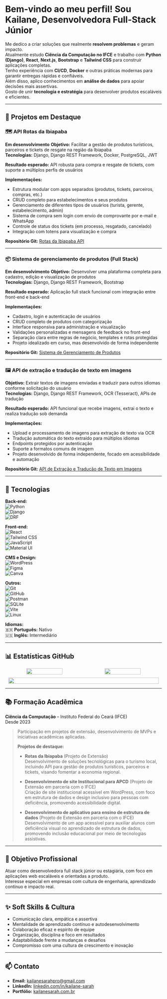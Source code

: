 # Bem-vindo ao meu perfil! Sou Kailane, Desenvolvedora Full-Stack Júnior  

Me dedico a criar soluções que realmente **resolvem problemas** e geram impacto.  
Atualmente estudo **Ciência da Computação no IFCE** e trabalho com **Python (Django)**, **React**, **Next.js**, **Bootstrap** e **Tailwind CSS** para construir aplicações completas.  
Tenho experiência com **CI/CD**, **Docker** e outras práticas modernas para garantir entregas rápidas e confiáveis.  
Além disso, aplico conhecimentos em **análise de dados** para apoiar decisões mais assertivas.  
Gosto de unir **tecnologia e estratégia** para desenvolver produtos escaláveis e eficientes.

---

## 🚀 Projetos em Destaque

### 🗺️ API Rotas da Ibiapaba  
**Em desenvolvimento**
**Objetivo:** Facilitar a gestão de produtos turísticos, parceiros e tickets de resgate na região da Ibiapaba  
**Tecnologias:** Django, Django REST Framework, Docker, PostgreSQL, JWT

**Resultado esperado:** API robusta para compra e resgate de tickets, com suporte a múltiplos perfis de usuários  

**Implementações:**  
- Estrutura modular com apps separados (produtos, tickets, parceiros, compras, etc.)  
- CRUD completo para estabelecimentos e seus produtos  
- Gerenciamento de diferentes tipos de usuários (turista, gerente, estabelecimento, admin)  
- Sistema de compra sem login com envio de comprovante por e-mail e WhatsApp  
- Controle de status dos tickets (em processo, resgatado, cancelado)  
- Integração com totens para visualização e compra  

**Repositório Git:** [Rotas da Ibiapaba API](https://github.com/kailanesarah/rotas-da-ibiapaba-api)

---

### 📦 Sistema de gerenciamento de produtos (Full Stack)  
**Em desenvolvimento**
**Objetivo:** Desenvolver uma plataforma completa para cadastro, edição e visualização de produtos  
**Tecnologias:** Django, Django REST Framework, Bootstrap

**Resultado esperado:** Aplicação full stack funcional com integração entre front-end e back-end  

**Implementações:**  
- Cadastro, login e autenticação de usuários  
- CRUD completo de produtos com categorização  
- Interface responsiva para administração e visualização  
- Validações personalizadas e mensagens de feedback no front-end  
- Separação clara entre regras de negócio, templates e rotas protegidas  
- Projeto idealizado em curso, mas desenvolvido de forma independente  

**Repositório Git:** [Sistema de Gerenciamento de Produtos](https://github.com/kailanesarah/product_management_system)


---
### 🖼️ API de extração e tradução de texto em imagens  
**Objetivo:** Extrair textos de imagens enviadas e traduzir para outros idiomas conforme solicitação do usuário  
**Tecnologias:** Django, Django REST Framework, OCR (Tesseract), APIs de tradução  

**Resultado esperado:** API funcional que recebe imagens, extrai o texto e realiza tradução sob demanda  

**Implementações:**  
- Upload e processamento de imagens para extração de texto via OCR  
- Tradução automática do texto extraído para múltiplos idiomas  
- Endpoints protegidos por autenticação  
- Suporte a formatos comuns de imagem  
- Projeto desenvolvido de forma independente, focado em acessibilidade e automação
  
**Repositório Git:** [API de Extração e Tradução de Texto em Imagens](https://github.com/kailanesarah/image-text-extraction-API-DRF)

---

## 🧠 Tecnologias
**Back-end:**  
![Python](https://img.shields.io/badge/Python-3776AB?style=for-the-badge&logo=python&logoColor=white)  
![Django](https://img.shields.io/badge/Django-092E20?style=for-the-badge&logo=django&logoColor=white)  
![DRF](https://img.shields.io/badge/Django%20REST-ff1709?style=for-the-badge&logo=django&logoColor=white)  

**Front-end:**  
![React](https://img.shields.io/badge/React-20232A?style=for-the-badge&logo=react&logoColor=61DAFB)  
![Tailwind CSS](https://img.shields.io/badge/Tailwind_CSS-38B2AC?style=for-the-badge&logo=tailwind-css&logoColor=white)  
![JavaScript](https://img.shields.io/badge/JavaScript-F7DF1E?style=for-the-badge&logo=javascript&logoColor=black)  
![Material UI](https://img.shields.io/badge/Material--UI-0081CB?style=for-the-badge&logo=mui&logoColor=white)  

**CMS e Design:**  
![WordPress](https://img.shields.io/badge/WordPress-21759B?style=for-the-badge&logo=wordpress&logoColor=white)  
![Figma](https://img.shields.io/badge/Figma-F24E1E?style=for-the-badge&logo=figma&logoColor=white)  
![Canva](https://img.shields.io/badge/Canva-00C4CC?style=for-the-badge&logo=canva&logoColor=white)  

**Outros:**  
![Git](https://img.shields.io/badge/Git-F05032?style=for-the-badge&logo=git&logoColor=white)  
![GitHub](https://img.shields.io/badge/GitHub-181717?style=for-the-badge&logo=github&logoColor=white)  
![Postman](https://img.shields.io/badge/Postman-FF6C37?style=for-the-badge&logo=postman&logoColor=white)  
![SQLite](https://img.shields.io/badge/SQLite-003B57?style=for-the-badge&logo=sqlite&logoColor=white)  
![Vite](https://img.shields.io/badge/Vite-646CFF?style=for-the-badge&logo=vite&logoColor=white)  
![Linux](https://img.shields.io/badge/Linux-FCC624?style=for-the-badge&logo=linux&logoColor=black)  

**Idiomas:**  
🇧🇷 **Português:** Nativo  
🇺🇸 **Inglês:** Intermediário

---

## 📊 Estatísticas GitHub

<div align="center" style="display: flex; flex-wrap: wrap; justify-content: center; gap: 10px;">

  <!-- Top Langs -->
  <img src="https://github-readme-stats.vercel.app/api/top-langs/?username=kailanesarah&layout=compact&langs_count=6&theme=dracula" width="48%" />

  <!-- Streak -->
  <img src="https://streak-stats.demolab.com/?user=kailanesarah&theme=dracula" width="48%" />

  <!-- Trophies -->
  <img src="https://github-profile-trophy.vercel.app/?username=kailanesarah&theme=dracula&no-bg=true&margin-w=10&margin-h=10&row=1&column=6" width="98%" />

</div>

---

## 📚 Formação Acadêmica

**Ciência da Computação** – Instituto Federal do Ceará (IFCE)  
Desde 2023  
> Participação em projetos de extensão, desenvolvimento de MVPs e iniciativas acadêmicas aplicadas.  
>  
> **Projetos de destaque:**
> 
> - **Rotas da Ibiapaba** (Projeto de Extensão)  
> Desenvolvimento de soluções tecnológicas para o turismo local, incluindo API para gestão de produtos turísticos, parceiros e tickets, visando fomentar a economia regional.
> 
> - **Desenvolvimento de site Institucional para APCD** (Projeto de Extensão em parceria com o IFCE)  
> Criação de site institucional acessível em WordPress, com foco em estrutura de dados e design inclusivo para pessoas com deficiência, promovendo acessibilidade digital.
> 
> - **Desenvolvimento de aplicativo para ensino de estrutura de dados** (Projeto de Extensão em parceria com o IFCE)  
> Desenvolvimento de um app acessível para auxiliar alunos com deficiência visual no aprendizado de estrutura de dados, promovendo inclusão educacional por meio de tecnologias assistivas.


---

## 🎯 Objetivo Profissional

Atuar como desenvolvedora full stack júnior ou estagiária, com foco em aplicações web escaláveis e orientadas a produto.  
Interesse especial em empresas com cultura de engenharia, aprendizado contínuo e impacto real.

---

## ✨ Soft Skills & Cultura

- Comunicação clara, empática e assertiva  
- Mentalidade de aprendizado contínuo e autodesenvolvimento  
- Colaboração eficaz e espírito de equipe  
- Organização, disciplina e foco em resultados  
- Adaptabilidade frente a mudanças e desafios  
- Compromisso com uma cultura de crescimento e inovação  

---

## 📫 Contato

- **Email:** kailanesarahpro@gmail.com  
- **LinkedIn:** [linkedin.com/in/kailane-sarah](https://www.linkedin.com/in/kailane-sarah/)  
- **Portfólio:** [kailanesarah.com.br](https://kailane-sarah-portfolio-omega-pearl.vercel.app/)

